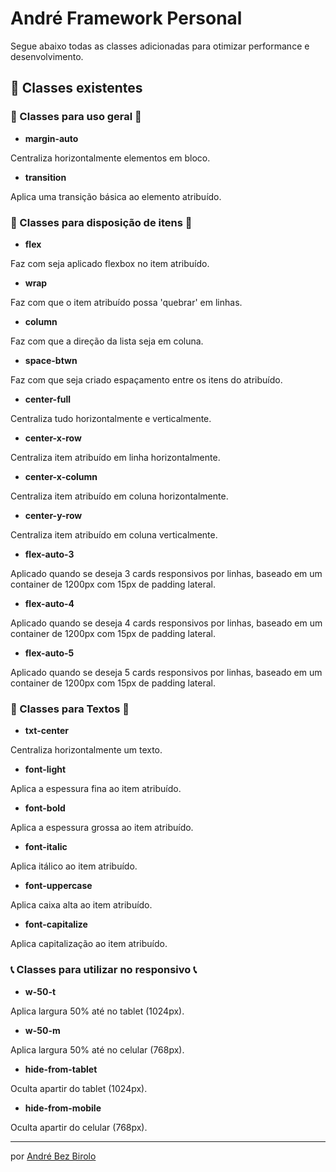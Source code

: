 # André Framework Personal

Segue abaixo todas as classes adicionadas para otimizar performance e desenvolvimento.

## 🚀 Classes existentes

### 📁 Classes para uso geral 📁

* **margin-auto**

Centraliza horizontalmente elementos em bloco.

* **transition**

Aplica uma transição básica ao elemento atribuído.

### 📜 Classes para disposição de itens 📜

* **flex**

Faz com seja aplicado flexbox no item atribuído.

* **wrap**

Faz com que o item atribuído possa 'quebrar' em linhas.

* **column**

Faz com que a direção da lista seja em coluna.

* **space-btwn**

Faz com que seja criado espaçamento entre os itens do atribuído.

* **center-full**

Centraliza tudo horizontalmente e verticalmente.

* **center-x-row**

Centraliza item atribuído em linha horizontalmente.

* **center-x-column**

Centraliza item atribuído em coluna horizontalmente.

* **center-y-row**

Centraliza item atribuído em coluna verticalmente.

* **flex-auto-3**

Aplicado quando se deseja 3 cards responsivos por linhas, baseado em um container de 1200px com 15px de padding lateral.

* **flex-auto-4**

Aplicado quando se deseja 4 cards responsivos por linhas, baseado em um container de 1200px com 15px de padding lateral.

* **flex-auto-5**

Aplicado quando se deseja 5 cards responsivos por linhas, baseado em um container de 1200px com 15px de padding lateral.

### 💬 Classes para Textos 💬

* **txt-center**

Centraliza horizontalmente um texto.

* **font-light**

Aplica a espessura fina ao item atribuído.

* **font-bold**

Aplica a espessura grossa ao item atribuído.

* **font-italic**

Aplica itálico ao item atribuído.

* **font-uppercase**

Aplica caixa alta ao item atribuído.

* **font-capitalize**

Aplica capitalização ao item atribuído.


### 📞 Classes para utilizar no responsivo 📞

* **w-50-t**

Aplica largura 50% até no tablet (1024px).

* **w-50-m**

Aplica largura 50% até no celular (768px).

* **hide-from-tablet**

Oculta apartir do tablet (1024px).

* **hide-from-mobile**

Oculta apartir do celular (768px).

---
por [André Bez Birolo](https://github.com/AndreBezBirolo) 
